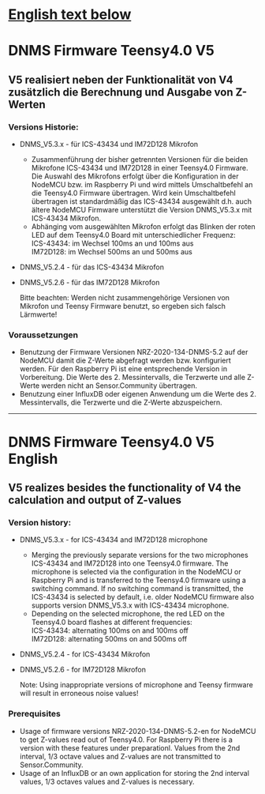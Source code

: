 # [English text below](#dnms-firmware-teensy40-v5-english)

# DNMS Firmware Teensy4.0 V5

## V5 realisiert neben der Funktionalität von V4 zusätzlich die Berechnung und Ausgabe von Z-Werten

### Versions Historie:

- DNMS_V5.3.x - für ICS-43434 und IM72D128 Mikrofon
	 - Zusammenführung der bisher getrennten Versionen für die beiden Mikrofone ICS-43434 und IM72D128 in einer Teensy4.0 Firmware. Die Auswahl des Mikrofons erfolgt über die Konfiguration in der NodeMCU bzw. im Raspberry Pi und wird mittels Umschaltbefehl an die Teensy4.0 Firmware übertragen. Wird kein Umschaltbefehl übertragen ist standardmäßig das ICS-43434 ausgewählt d.h. auch ältere NodeMCU Firmware unterstützt die Version DNMS_V5.3.x mit ICS-43434 Mikrofon.
	 - Abhänging vom ausgewählten Mikrofon erfolgt das Blinken der roten LED auf dem Teensy4.0 Board mit unterschiedlicher Frequenz:	
ICS-43434: im Wechsel 100ms an und 100ms aus	
IM72D128: im Wechsel 500ms an und 500ms aus


- DNMS_V5.2.4 - für das ICS-43434 Mikrofon
- DNMS_V5.2.6 - für das IM72D128 Mikrofon	
	
	Bitte beachten: Werden nicht zusammengehörige Versionen von Mikrofon und Teensy Firmware benutzt, so ergeben sich falsch Lärmwerte!

### Voraussetzungen

- Benutzung der Firmware Versionen NRZ-2020-134-DNMS-5.2 auf der NodeMCU damit die Z-Werte abgefragt werden bzw. konfiguriert werden. Für den Raspberry Pi ist eine entsprechende Version in Vorbereitung. Die Werte des 2. Messintervalls, die Terzwerte und alle Z-Werte werden nicht an Sensor.Community übertragen.
- Benutzung einer InfluxDB oder eigenen Anwendung um die Werte des 2. Messintervalls, die Terzwerte und die Z-Werte abzuspeichern.



------------------------------------------------------------------------


# DNMS Firmware Teensy4.0 V5 English

## V5 realizes besides the functionality of V4 the calculation and output of Z-values 

### Version history:


- DNMS_V5.3.x - for ICS-43434 and IM72D128 microphone
	 - Merging the previously separate versions for the two microphones ICS-43434 and IM72D128 into one Teensy4.0 firmware. The microphone is selected via the configuration in the NodeMCU or Raspberry Pi and is transferred to the Teensy4.0 firmware using a switching command. If no switching command is transmitted, the ICS-43434 is selected by default, i.e. older NodeMCU firmware also supports version DNMS_V5.3.x with ICS-43434 microphone.
	 - Depending on the selected microphone, the red LED on the Teensy4.0 board flashes at different frequencies:	
ICS-43434: alternating 100ms on and 100ms off	
IM72D128: alternating 500ms on and 500ms off

- DNMS_V5.2.4 - for ICS-43434 Mikrofon
- DNMS_V5.2.6 - for IM72D128 Mikrofon	

	Note: Using inappropriate versions of microphone and Teensy firmware will result in erroneous noise values!

### Prerequisites

- Usage of firmware versions NRZ-2020-134-DNMS-5.2-en for NodeMCU to get  Z-values read out of Teensy4.0. For Raspberry Pi there is a version with these features under preparationl. Values from the 2nd interval, 1/3 octave values and Z-values are not transmitted to Sensor.Community.
- Usage of an InfluxDB or an own application for storing the 2nd interval values, 1/3 octaves values and Z-values is necessary.

